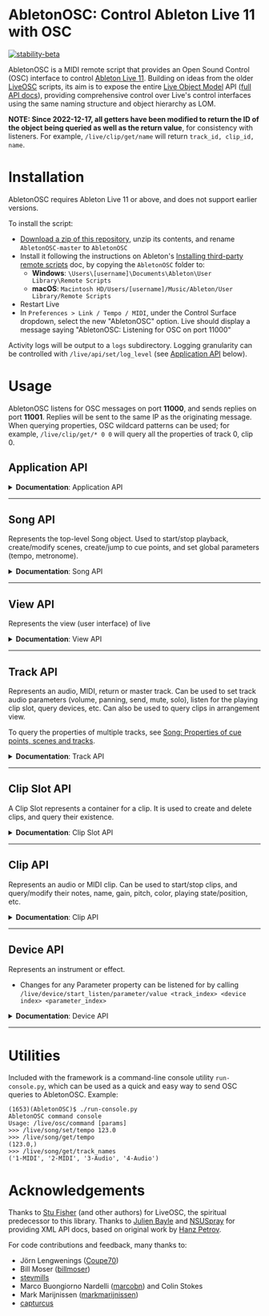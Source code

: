 # AbletonOSC: Control Ableton Live 11 with OSC

[![stability-beta](https://img.shields.io/badge/stability-beta-33bbff.svg)](https://github.com/mkenney/software-guides/blob/master/STABILITY-BADGES.md#beta)

AbletonOSC is a MIDI remote script that provides an Open Sound Control (OSC) interface to
control [Ableton Live 11](https://www.ableton.com/en/live/). Building on ideas from the
older [LiveOSC](https://github.com/hanshuebner/LiveOSC) scripts, its aim is to expose the
entire [Live Object Model](https://docs.cycling74.com/max8/vignettes/live_object_model) API
([full API docs](https://structure-void.com/PythonLiveAPI_documentation/Live11.0.xml)), providing comprehensive control
over Live's control interfaces using the same naming structure and object hierarchy as LOM.

**NOTE: Since 2022-12-17, all getters have been modified to return the ID of the object being queried as well as the return value**, for consistency with listeners. For example, `/live/clip/get/name` will return `track_id, clip_id, name`.

# Installation

AbletonOSC requires Ableton Live 11 or above, and does not support earlier versions.

To install the script:

- [Download a zip of this repository](https://github.com/ideoforms/AbletonOSC/archive/refs/heads/master.zip), unzip its contents, and rename `AbletonOSC-master` to `AbletonOSC`
- Install it following the instructions on
  Ableton's [Installing third-party remote scripts](https://help.ableton.com/hc/en-us/articles/209072009-Installing-third-party-remote-scripts)
  doc, by copying the `AbletonOSC` folder to:
    - **Windows**: `\Users\[username]\Documents\Ableton\User Library\Remote Scripts`
    - **macOS**: `Macintosh HD/Users/[username]/Music/Ableton/User Library/Remote Scripts`
- Restart Live
- In `Preferences > Link / Tempo / MIDI`, under the Control Surface dropdown, select the new "AbletonOSC" option. Live should display a message
  saying "AbletonOSC: Listening for OSC on port 11000"

Activity logs will be output to a `logs` subdirectory. Logging granularity can be controlled with `/live/api/set/log_level` (see [Application API](#application-api) below). 

# Usage

AbletonOSC listens for OSC messages on port **11000**, and sends replies on port **11001**. Replies will be sent to the
same IP as the originating message. When querying properties, OSC wildcard patterns can be used; for example, `/live/clip/get/* 0 0` will query all the properties of track 0, clip 0.

## Application API

<details>
<summary><b>Documentation</b>: Application API</summary>

| Address                       | Query params | Response params              | Description                                                                              |
|:------------------------------|:-------------|:-----------------------------|:-----------------------------------------------------------------------------------------|
| /live/test                    |              | 'ok'                         | Display a confirmation message in Live, and sends an OSC reply to /live/test             |
| /live/application/get/version |              | major_version, minor_version | Query Live's version                                                                     |
| /live/api/reload              |              |                              | Initiates a live reload of the AbletonOSC server code. Used in development only.         |
| /live/api/get/log_level       |              | log_level                    | Returns the current log level. Default is `info`.                                        |
| /live/api/set/log_level       | log_level    |                              | Set the log level, which can be one of: `debug`, `info`, `warning`, `error`, `critical`. |

### Application status messages

These messages are sent to the client automatically when the application state changes.

| Address       | Response params | Description                                                                                        |
|:--------------|:----------------|:---------------------------------------------------------------------------------------------------|
| /live/startup |                 | Sent to the client application when AbletonOSC is started                                          |
| /live/error   | error_msg       | Sent to the client application when an error occurs. For more diagnostics, see logs/abletonosc.log |

</details>

---

## Song API

Represents the top-level Song object. Used to start/stop playback, create/modify scenes, create/jump to cue points, and set global parameters (tempo, metronome).

<details>
<summary><b>Documentation</b>: Song API</summary>

### Song methods

| Address                           | Query params | Response params | Description                                                                              |
|:----------------------------------|:-------------|:----------------|:-----------------------------------------------------------------------------------------|
| /live/song/capture_midi           |              |                 | Capture midi                                                                             |
| /live/song/continue_playing       |              |                 | Resume session playback                                                                  |
| /live/song/create_audio_track     | index        |                 | Create a new audio track at the specified index (-1 = end of list)                       |
| /live/song/create_midi_track      | index        |                 | Create a new MIDI track at the specified index (-1 = end of list)                        |
| /live/song/create_return_track    |              |                 | Create a new return track                                                                |
| /live/song/create_scene           | index        |                 | Create a new scene at the specified index (-1 = end of list)                             |
| /live/song/cue_point/jump         | cue_point    |                 | Jump to a specific cue point, by name or numeric index (based on the list of cue points) |
| /live/song/delete_scene           | scene_index  |                 | Delete a scene                                                                           |
| /live/song/delete_return_track    | track_index  |                 | Delete a return track                                                                    |
| /live/song/delete_track           | track_index  |                 | Delete a track                                                                           |
| /live/song/duplicate_scene        | scene_index  |                 | Duplicate a scene                                                                        |
| /live/song/duplicate_track        | track_index  |                 | Duplicate a track                                                                        |
| /live/song/jump_by                | time         |                 | Jump song position by the specified time, in beats                                       |
| /live/song/jump_to_next_cue       |              |                 | Jump to the next cue marker                                                              |
| /live/song/jump_to_prev_cue       |              |                 | Jump to the previous cue marker                                                          |
| /live/song/redo                   |              |                 | Redo the last undone operation                                                           |
| /live/song/start_playing          |              |                 | Start session playback                                                                   |
| /live/song/stop_playing           |              |                 | Stop session playback                                                                    |
| /live/song/stop_all_clips         |              |                 | Stop all clips from playing                                                              |
| /live/song/tap_tempo              |              |                 | Mimics a tap of the "Tap Tempo" button                                                   |
| /live/song/trigger_session_record |              |                 | Triggers record in session mode                                                          |
| /live/song/undo                   |              |                 | Undo the last operation                                                                  |

### Song properties

 - Changes to any Track property can be listened for by calling `/live/song/start_listen/<property>`
 - Responses will be sent to `/live/song/get/<property>`, with parameters `<property_value>`
 - For further information on these properties and their parameters, see documentation
for [Live Object Model - Song](https://docs.cycling74.com/max8/vignettes/live_object_model#Song).
 
#### Getters

| Address                                    | Query params | Response params             | Description                                       |
|:-------------------------------------------|:-------------|:----------------------------|:--------------------------------------------------|
| /live/song/get/arrangement_overdub         |              | arrangement_overdub         | Query whether arrangement overdub is on           |
| /live/song/get/back_to_arranger            |              | back_to_arranger            | Query whether "back to arranger" is lit           |
| /live/song/get/can_redo                    |              | can_redo                    | Query whether redo is available                   |
| /live/song/get/can_undo                    |              | can_undo                    | Query whether undo is available                   |
| /live/song/get/clip_trigger_quantization   |              | clip_trigger_quantization   | Query the current clip trigger quantization level |
| /live/song/get/current_song_time           |              | current_song_time           | Query the current song time, in beats             |
| /live/song/get/groove_amount               |              | groove_amount               | Query the current groove amount                   |
| /live/song/get/is_playing                  |              | is_playing                  | Query whether the song is currently playing       |
| /live/song/get/loop                        |              | loop                        | Query whether the song is currently looping       |
| /live/song/get/loop_length                 |              | loop_length                 | Query the current loop length                     |
| /live/song/get/loop_start                  |              | loop_start                  | Query the current loop start point                |
| /live/song/get/metronome                   |              | metronome_on                | Query metronome on/off                            |
| /live/song/get/midi_recording_quantization |              | midi_recording_quantization | Query the current MIDI recording quantization     |
| /live/song/get/nudge_down                  |              | nudge_down                  | Query nudge down                                  |
| /live/song/get/nudge_up                    |              | nudge_up                    | Query nudge up                                    |
| /live/song/get/punch_in                    |              | punch_in                    | Query punch in                                    |
| /live/song/get/punch_out                   |              | punch_out                   | Query punch out                                   |
| /live/song/get/record_mode                 |              | record_mode                 | Query the current record mode                     |
| /live/song/get/session_record              |              | session_record              | Query whether session record is enabled           |
| /live/song/get/session_record_status       |              | session_record_status       | Query the current session record status           |
| /live/song/get/signature_denominator       |              | denominator                 | Query the current time signature's denominator    |
| /live/song/get/signature_numerator         |              | numerator                   | Query the current time signature's numerator      |
| /live/song/get/song_length                 |              | song_length                 | Query the song arrangement length, in beats       |
| /live/song/get/tempo                       |              | tempo_bpm                   | Query the current song tempo                      |

#### Setters

| Address                                    | Query params                | Response params | Description                                             |
|:-------------------------------------------|:----------------------------|:----------------|:--------------------------------------------------------|
| /live/song/set/arrangement_overdub         | arrangement_overdub         |                 | Set arrangement overdub (1=on, 0=off)                   |
| /live/song/set/back_to_arranger            | back_to_arranger            |                 | Set whether "back to arranger" is lit (1=on, 0=off)     |
| /live/song/set/clip_trigger_quantization   | clip_trigger_quantization   |                 | Set the current clip trigger quantization level         |
| /live/song/set/current_song_time           | current_song_time           |                 | Set the current song time, in beats                     |
| /live/song/set/groove_amount               | groove_amount               |                 | Set the current groove amount                           |
| /live/song/set/loop                        | loop                        |                 | Set whether the song is currently looping (1=on, 0=off) |
| /live/song/set/loop_length                 | loop_length                 |                 | Set the current loop length                             |
| /live/song/set/loop_start                  | loop_start                  |                 | Set the current loop start point                        |
| /live/song/set/metronome                   | metronome_on                |                 | Set metronome (1=on, 0=off)                             |
| /live/song/set/midi_recording_quantization | midi_recording_quantization |                 | Set the current MIDI recording quantization             |
| /live/song/set/nudge_down                  | nudge_down                  |                 | Set nudge down                                          |
| /live/song/set/nudge_up                    | nudge_up                    |                 | Set nudge up                                            |
| /live/song/set/punch_in                    | punch_in                    |                 | Set punch in                                            |
| /live/song/set/punch_out                   | punch_out                   |                 | Set punch out                                           |
| /live/song/set/record_mode                 | record_mode                 |                 | Set the current record mode                             |
| /live/song/set/session_record              | session_record              |                 | Set whether session record is enabled (1=on, 0=off)     |
| /live/song/set/signature_denominator       | signature_denominator       |                 | Set the time signature's denominator                    |
| /live/song/set/signature_numerator         | signature_numerator         |                 | Set the time signature's numerator                      |
| /live/song/set/record_mode                 | record_mode                 |                 | Set the current record mode                             |
| /live/song/set/tempo                       | tempo_bpm                   |                 | Set the current song tempo                              |

### Song: Properties of cue points, scenes and tracks

| Address                    | Query params | Response params        | Description                                                                 |
|:---------------------------|:-------------|:-----------------------|:----------------------------------------------------------------------------|
| /live/song/get/cue_points  |              | name, time, ...        | Query a list of the song's cue points                                       |
| /live/song/get/num_scenes  |              | num_scenes             | Query the number of scenes                                                  |
| /live/song/get/num_tracks  |              | num_tracks             | Query the number of tracks                                                  |
| /live/song/get/track_names |              | [index_min, index_max] | Query track names (optionally, over a given range)                          |
| /live/song/get/track_data  |              | [various]              | Query bulk properties of multiple tracks/clips. See below for further info. |


#### Querying track/clip data in bulk with /live/song/get/track_data

It is often useful to be able to query data en masse about lots of different tracks and clips -- for example, when a set is first opened, to synchronise the state of your client with the Ableton set. This can be achieved with the `/live/song/get/track_data` API, which can query user-specified properties of multiple tracks and clips.

Properties must be of the format `track.property_name`, `clip.property_name` or `clip_slot.property_name`.

For example:
```
/live/song/get/track_data 0 12 track.name clip.name clip.length
```

Queries tracks 0..11, and returns a long list of values comprising:

```
[track_0_name, clip_0_0_name,   clip_0_1_name,   ... clip_0_7_name,
               clip_1_0_length, clip_0_1_length, ... clip_0_7_length,
 track_1_name, clip_1_0_name,   clip_1_1_name,   ... clip_1_7_name, ...]
```

### Beat events

To request a status message to be sent to the client on each beat, call `/live/song/start_listen/beat`. Every beat, a reply will be sent to `/live/song/get/beat`, with an int parameter containing the current beat number. To stop listening for beat events, call `/live/song/stop_listen/beat`.

</details>

---

## View API

Represents the view (user interface) of live

<details>
<summary><b>Documentation</b>: View API</summary>

| Address                                | Query params             | Response params          | Description                                             |
|:---------------------------------------|:-------------------------|:-------------------------|:--------------------------------------------------------|
| /live/view/get/selected_scene          |                          | scene_index              | Returns the selected scene index (first scene = 0)      |
| /live/view/get/selected_track          |                          | track_index              | Returns the selected index track (first track = 0)      |
| /live/view/get/selected_clip           |                          | track_index, scene_index | Returns the track and scene index of the selected clip  |
| /live/view/get/selected_device         |                          | track_index, device_index| Get the selected device (first device = 0)              |
| /live/view/set/selected_scene          | scene_index              |                          | Set the selected scene (first scene = 0)                |
| /live/view/set/selected_track          | track_index              |                          | Set the selected track (first track = 0)                |
| /live/view/set/selected_clip           | track_index, scene_index |                          | Set the selected clip                                   |
| /live/view/set/selected_device         | track_index, device_index|                          | Set the selected device (first device = 0)              |
| /live/view/start_listen/selected_scene |                          | selected_scene           | Start listening to the selected scene (first scene = 0) |
| /live/view/start_listen/selected_track |                          | selected_track           | Start listening to selected track (first track = 0)     |
| /live/view/stop_listen/selected_scene  |                          |                          | Stop listening to the selected scene (first scene = 0)  |
| /live/view/stop_listen/selected_track  |                          |                          | Stop listening to selected track (first track = 0)      |
</details>

---

## Track API

Represents an audio, MIDI, return or master track. Can be used to set track audio parameters (volume, panning, send, mute, solo), listen for the playing clip slot, query devices, etc. Can also be used to query clips in arrangement view.

To query the properties of multiple tracks, see [Song: Properties of cue points, scenes and tracks](https://github.com/ideoforms/AbletonOSC#song-properties-of-cue-points-scenes-and-tracks).

<details>
<summary><b>Documentation</b>: Track API</summary>

### Track methods

| Address                    | Query params | Response params | Description             |
|:---------------------------|:-------------|:----------------|:------------------------|
| /live/track/stop_all_clips | track_id     |                 | Stop all clips on track |

### Track properties

 - Changes for any Track property can be listened for by calling `/live/track/start_listen/<property> <track_index>`
 - Responses will be sent to `/live/track/get/<property>`, with parameters `<track_index> <property_value>`

#### Getters

| Address                                           | Query params      | Response params            | Description                                       |
|:--------------------------------------------------|:------------------|:---------------------------|:--------------------------------------------------|
| /live/track/get/arm                               | track_id          | track_id, armed            | Query whether track is armed                      |
| /live/track/get/available_input_routing_channels  | track_id          | track_id, channel, ...     | List input channels (e.g. "1", "2", "1/2", ...)   |
| /live/track/get/available_input_routing_types     | track_id          | track_id, type, ...        | List input routes (e.g. "Ext. In", ...)           |
| /live/track/get/available_output_routing_channels | track_id          | track_id, channel, ...     | List output channels (e.g. "1", "2", "1/2", ...)  |
| /live/track/get/available_output_routing_types    | track_id          | track_id, type, ...        | List output routes (e.g. "Ext. Out", ...)         |
| /live/track/get/can_be_armed                      | track_id          | track_id, can_be_armed     | Query whether track can be armed                  |
| /live/track/get/color                             | track_id          | track_id, color            | Query track color                                 |
| /live/track/get/color_index                       | track_id          | track_id, color_index      | Query track color index                           |
| /live/track/get/current_monitoring_state          | track_id          | track_id, state            | Query current monitoring state (1=on, 0=off)      |
| /live/track/get/fired_slot_index                  | track_id          | track_id, index            | Query currently-fired slot                        |
| /live/track/get/fold_state                        | track_id          | track_id, fold_state       | Query folded state (for groups)                   |
| /live/track/get/has_audio_input                   | track_id          | track_id, has_audio_input  | Query has_audio_input                             |
| /live/track/get/has_audio_output                  | track_id          | track_id, has_audio_output | Query has_audio_output                            |
| /live/track/get/has_midi_input                    | track_id          | track_id, has_midi_input   | Query has_midi_input                              |
| /live/track/get/has_midi_output                   | track_id          | track_id, has_midi_output  | Query has_midi_output                             |
| /live/track/get/input_routing_channel             | track_id          | track_id, channel          | Query current input routing channel               |
| /live/track/get/input_routing_type                | track_id          | track_id, type             | Query current input routing type                  |
| /live/track/get/output_routing_channel            | track_id          | track_id, channel          | Query current output routing channel              |
| /live/track/get/output_meter_left                 | track_id          | track_id, level            | Query current output level, left channel          |
| /live/track/get/output_meter_level                | track_id          | track_id, level            | Query current output level, both channels         |
| /live/track/get/output_meter_right                | track_id          | track_id, level            | Query current output level, right channel         |
| /live/track/get/output_routing_type               | track_id          | track_id, type             | Query current output routing type                 |
| /live/track/get/is_foldable                       | track_id          | track_id, is_foldable      | Query whether track is foldable, i.e. is a group  |
| /live/track/get/is_grouped                        | track_id          | track_id, is_grouped       | Query whether track is in a group                 |
| /live/track/get/is_visible                        | track_id          | track_id, is_visible       | Query whether track is visible (1=on, 0=off)      |
| /live/track/get/mute                              | track_id          | track_id, mute             | Query track mute (1=on, 0=off)                    |
| /live/track/get/name                              | track_id          | track_id, name             | Query track name                                  |
| /live/track/get/panning                           | track_id          | track_id, panning          | Query track panning                               |
| /live/track/get/playing_slot_index                | track_id          | track_id, index            | Query currently-playing slot                      |
| /live/track/get/send                              | track_id, send_id | track_id, send_id, value   | Query track send                                  |
| /live/track/get/solo                              | track_id          | track_id, solo             | Query track solo on/off                           |
| /live/track/get/volume                            | track_id          | track_id, volume           | Query track volume                                |

#### Setters

| Address                                  | Query params             | Response params | Description                       |
|:-----------------------------------------|:-------------------------|:----------------|:----------------------------------|
| /live/track/set/arm                      | track_id, armed          |                 | Set track arm state (1=on, 0=off) |
| /live/track/set/color                    | track_id, color          |                 | Set track color                   |
| /live/track/set/color_index              | track_id, color_index    |                 | Set track color index             |
| /live/track/set/current_monitoring_state | track_id, state          |                 | Set monitoring on/off             |
| /live/track/set/fold_state               | track_id, fold_state     |                 | Set group folded (1=on, 0=off)    |
| /live/track/set/input_routing_channel    | track_id, channel        |                 | Set input routing channel         |
| /live/track/set/input_routing_type       | track_id, type           |                 | Set input routing type            |
| /live/track/set/mute                     | track_id, mute           |                 | Set track mute (1=on, 0=off)      |
| /live/track/set/name                     | track_id, name           |                 | Set track name                    |
| /live/track/set/output_routing_channel   | track_id, channel        |                 | Set output routing channel        |
| /live/track/set/output_routing_type      | track_id, type           |                 | Set output routing type           |
| /live/track/set/panning                  | track_id, panning        |                 | Set track panning                 |
| /live/track/set/send                     | track_id, send_id, value |                 | Set track send                    |
| /live/track/set/solo                     | track_id, solo           |                 | Set track solo (1=on, 0=off)      |
| /live/track/set/volume                   | track_id, volume         |                 | Set track volume                  |

### Track: Properties of multiple clips

| Address                                      | Query params | Response params             | Description                                      |
|:---------------------------------------------|:-------------|:----------------------------|:-------------------------------------------------|
| /live/track/get/clips/name                   | track_id     | track_id, [name, ....]      | Query all clip names on track                    |
| /live/track/get/clips/length                 | track_id     | track_id, [length, ...]     | Query all clip lengths on track                  |
| /live/track/get/clips/color                  | track_id     | track_id, [color, ...]      | Query all clip colors on track                   |
| /live/track/get/arrangement_clips/name       | track_id     | track_id, [name, ....]      | Query all arrangement view clip names on track   |
| /live/track/get/arrangement_clips/length     | track_id     | track_id, [length, ...]     | Query all arrangement view clip lengths on track |
| /live/track/get/arrangement_clips/start_time | track_id     | track_id, [start_time, ...] | Query all arrangement view clip times on track   |

### Track: Properties of devices
| Address                            | Query params | Response params        | Description                              |
|:-----------------------------------|:-------------|:-----------------------|:-----------------------------------------|
| /live/track/get/num_devices        | track_id     | track_id, num_devices  | Query the number of devices on the track |
| /live/track/get/devices/name       | track_id     | track_id, [name, ...]  | Query all device names on track          |
| /live/track/get/devices/type       | track_id     | track_id, [type, ...]  | Query all devices types on track         |
| /live/track/get/devices/class_name | track_id     | track_id, [class, ...] | Query all device class names on track    |

See [Device API](#device-api) for details on Device type/class_names.
 
</details>

---

## Clip Slot API

A Clip Slot represents a container for a clip. It is used to create and delete clips, and query their existence.

<details>
<summary><b>Documentation</b>: Clip Slot API</summary>

| Address                             | Query params                                                   | Response params                          | Description                                     |
|:------------------------------------|:---------------------------------------------------------------|:-----------------------------------------|:------------------------------------------------|
| /live/clip_slot/create_clip         | track_index, clip_index, length                                |                                          | Create a clip in the slot                       |
| /live/clip_slot/delete_clip         | track_index, clip_index                                        |                                          | Delete the clip in the slot                     |
| /live/clip_slot/get/has_clip        | track_index, clip_index                                        | track_index, clip_index, has_clip        | Query whether the slot has a clip               |
| /live/clip_slot/get/has_stop_button | track_index, clip_index                                        | track_index, clip_index, has_stop_button | Query whether the slot has a stop button        |
| /live/clip_slot/set/has_stop_button | track_index, clip_index, has_stop_button                       |                                          | Add or remove stop button (1=on, 0=off)         |
| /live/clip_slot/duplicate_clip_to   | track_index, clip_index, target_track_index, target_clip_index |                                          | Duplicate the clip to an empty target clip slot |

</details>

---

## Clip API

Represents an audio or MIDI clip. Can be used to start/stop clips, and query/modify their notes, name, gain, pitch, color, playing state/position, etc.

<details>
<summary><b>Documentation</b>: Clip API</summary>

| Address                                  | Query params                                                        | Response params                                                                        | Description                                                                                                                                              |
|:-----------------------------------------|:--------------------------------------------------------------------|:---------------------------------------------------------------------------------------|:---------------------------------------------------------------------------------------------------------------------------------------------------------|
| /live/clip/fire                          | track_id, clip_id                                                   |                                                                                        | Start clip playback                                                                                                                                      |
| /live/clip/stop                          | track_id, clip_id                                                   |                                                                                        | Stop clip playback                                                                                                                                       |
| /live/clip/duplicate_loop                | track_id, clip_id                                                   |                                                                                        | Duplicates clip loop                                                                                                                                     |
| /live/clip/get/notes                     | track_id, clip_id, [start_pitch, pitch_span, start_time, time_span] | track_id, clip_id, pitch, start_time, duration, velocity, mute, [pitch, start_time...] | Query the notes in a given clip, optionally including a start time/pitch and time/pitch span.                                                            |
| /live/clip/add/notes                     | track_id, clip_id, pitch, start_time, duration, velocity, mute, ... |                                                                                        | Add new MIDI notes to a clip. pitch is MIDI note index, start_time and duration are beats in floats, velocity is MIDI velocity index, mute is true/false |
| /live/clip/remove/notes                  | [start_pitch, pitch_span, start_time, time_span]                    |                                                                                        | Remove notes from a clip in a range of pitches and times. If no ranges specified, all notes are removed. Note that ordering has changed as of 2023-11.   |
| /live/clip/get/color                     | track_id, clip_id                                                   | track_id, clip_id, color                                                               | Get clip color                                                                                                                                           |
| /live/clip/set/color                     | track_id, clip_id, color                                            |                                                                                        | Set clip color                                                                                                                                           |
| /live/clip/get/name                      | track_id, clip_id                                                   | track_id, clip_id, name                                                                | Get clip name                                                                                                                                            |
| /live/clip/set/name                      | track_id, clip_id, name                                             |                                                                                        | Set clip name                                                                                                                                            |
| /live/clip/get/gain                      | track_id, clip_id                                                   | track_id, clip_id, gain                                                                | Get clip gain                                                                                                                                            |
| /live/clip/set/gain                      | track_id, clip_id, gain                                             |                                                                                        | Set clip gain                                                                                                                                            |
| /live/clip/get/length                    | track_id, clip_id                                                   | track_id, clip_id, length                                                              | Get clip length                                                                                                                                          |
| /live/clip/get/pitch_coarse              | track_id, clip_id                                                   | track_id, clip_id, semitones                                                           | Get clip coarse re-pitch                                                                                                                                 |
| /live/clip/set/pitch_coarse              | track_id, clip_id, semitones                                        |                                                                                        | Set clip coarse re-pitch                                                                                                                                 |
| /live/clip/get/pitch_fine                | track_id, clip_id                                                   | track_id, clip_id, cents                                                               | Get clip fine re-pitch                                                                                                                                   |
| /live/clip/set/pitch_fine                | track_id, clip_id, cents                                            |                                                                                        | Set clip fine re-pitch                                                                                                                                   |
| /live/clip/get/file_path                 | track_id, clip_id                                                   | track_id, clip_id, file_path                                                           | Get clip file path                                                                                                                                       |
| /live/clip/get/is_audio_clip             | track_id, clip_id                                                   | track_id, clip_id, is_audio_clip                                                       | Query whether clip is audio                                                                                                                              |
| /live/clip/get/is_midi_clip              | track_id, clip_id                                                   | track_id, clip_id, is_midi_clip                                                        | Query whether clip is MIDI                                                                                                                               |
| /live/clip/get/is_playing                | track_id, clip_id                                                   | track_id, clip_id, is_playing                                                          | Query whether clip is playing                                                                                                                            |
| /live/clip/get/is_recording              | track_id, clip_id                                                   | track_id, clip_id, is_recording                                                        | Query whether clip is recording                                                                                                                          |
| /live/clip/get/playing_position          | track_id, clip_id                                                   | track_id, clip_id, playing_position                                                    | Get clip's playing position                                                                                                                              |
| /live/clip/start_listen/playing_position | track_id, clip_id                                                   |                                                                                        | Start listening for clip's playing position. Replies are sent to /live/clip/get/playing_position, with args: track_id, clip_id, playing_position         |
| /live/clip/stop_listen/playing_position  | track_id, clip_id                                                   |                                                                                        | Stop listening for clip's playing position.                                                                                                              |
| /live/clip/get/loop_start                | track_id, clip_id                                                   | track_id, clip_id, loop_start                                                          | Get clip's loop start                                                                                                                                    |
| /live/clip/set/loop_start                | track_id, clip_id, loop_start                                       |                                                                                        | Set clip's loop start                                                                                                                                    |
| /live/clip/get/loop_end                  | track_id, clip_id                                                   | track_id, clip_id, loop_end                                                            | Get clip's loop end                                                                                                                                      |
| /live/clip/set/loop_end                  | track_id, clip_id, loop_end                                         |                                                                                        | Set clip's loop end                                                                                                                                      |
| /live/clip/get/warping                   | track_id, clip_id                                                   | track_id, clip_id, warping                                                             | Get clip's warp mode                                                                                                                                     |
| /live/clip/set/warping                   | track_id, clip_id, warping                                          |                                                                                        | Set clip's warp mode                                                                                                                                     |
| /live/clip/get/start_marker              | track_id, clip_id                                                   | track_id, clip_id, start_marker                                                        | Get clip's start marker                                                                                                                                  |
| /live/clip/set/start_marker              | track_id, clip_id, start_marker                                     |                                                                                        | Set clip's start marker, expressed in floating-point beats                                                                                               |
| /live/clip/get/end_marker                | track_id, clip_id                                                   | track_id, clip_id, end_marker                                                          | Get clip's end marker                                                                                                                                    |
| /live/clip/set/end_marker                | track_id, clip_id, end_marker                                       |                                                                                        | Set clip's end marker, expressed in floating-point beats                                                                                                 |

</details>

---

## Device API

Represents an instrument or effect.

 - Changes for any Parameter property can be listened for by calling `/live/device/start_listen/parameter/value <track_index> <device index> <parameter_index>`

<details>
<summary><b>Documentation</b>: Device API</summary>

| Address                                  | Query params                             | Response params                          | Description                                                                             |
|:-----------------------------------------|:-----------------------------------------|:-----------------------------------------|:----------------------------------------------------------------------------------------|
| /live/device/get/name                    | track_id, device_id                      | track_id, device_id, name                | Get device name                                                                         |
| /live/device/get/class_name              | track_id, device_id                      | track_id, device_id, class_name          | Get device class_name                                                                   |
| /live/device/get/type                    | track_id, device_id                      | track_id, device_id, type                | Get device type                                                                         |
| /live/device/get/num_parameters          | track_id, device_id                      | track_id, device_id, num_parameters      | Get the number of parameters exposed by the device                                      |
| /live/device/get/parameters/name         | track_id, device_id                      | track_id, device_id, [name, ...]         | Get the list of parameter names exposed by the device                                   |
| /live/device/get/parameters/value        | track_id, device_id                      | track_id, device_id, [value, ...]        | Get the device parameter values                                                         |
| /live/device/get/parameters/min          | track_id, device_id                      | track_id, device_id, [value, ...]        | Get the device parameter minimum values                                                 |
| /live/device/get/parameters/max          | track_id, device_id                      | track_id, device_id, [value, ...]        | Get the device parameter maximum values                                                 |
| /live/device/get/parameters/is_quantized | track_id, device_id                      | track_id, device_id, [value, ...]        | Get the list of is_quantized settings (i.e., whether the parameter must be an int/bool) |
| /live/device/set/parameters/value        | track_id, device_id, value, value ...    |                                          | Set the device parameter values                                                         |
| /live/device/get/parameter/value         | track_id, device_id, parameter_id        | track_id, device_id, parameter_id, value | Get a device parameter value                                                            |
| /live/device/get/parameter/value_string  | track_id, device_id, parameter_id        | track_id, device_id, parameter_id, value | Get the device parameter value as a readable string ex: 2500 Hz                         |
| /live/device/set/parameter/value         | track_id, device_id, parameter_id, value |                                          | Set a device parameter value                                                            |

For devices:

- `name` is the human-readable name
- `type` is 1 = audio_effect, 2 = instrument, 4 = midi_effect
- `class_name` is the Live instrument/effect name, e.g. Operator, Reverb. For external plugins and racks, can be
  AuPluginDevice, PluginDevice, InstrumentGroupDevice...

</details>

 ---

# Utilities

Included with the framework is a command-line console utility `run-console.py`, which can be used as a quick and easy way to send OSC queries to AbletonOSC. Example:

```
(1653)(AbletonOSC)$ ./run-console.py
AbletonOSC command console
Usage: /live/osc/command [params]
>>> /live/song/set/tempo 123.0
>>> /live/song/get/tempo
(123.0,)
>>> /live/song/get/track_names
('1-MIDI', '2-MIDI', '3-Audio', '4-Audio')
```

# Acknowledgements

Thanks to [Stu Fisher](https://github.com/stufisher/) (and other authors) for LiveOSC, the spiritual predecessor to this
library. Thanks to [Julien Bayle](https://structure-void.com/ableton-live-midi-remote-scripts/#liveAPI)
and [NSUSpray](https://nsuspray.github.io/Live_API_Doc/) for providing XML API docs, based on original work
by [Hanz Petrov](http://remotescripts.blogspot.com/p/support-files.html).

For code contributions and feedback, many thanks to:
- Jörn Lengwenings ([Coupe70](https://github.com/Coupe70))
- Bill Moser ([billmoser](https://github.com/billmoser))
- [stevmills](https://github.com/stevmills)
- Marco Buongiorno Nardelli ([marcobn](https://github.com/marcobn)) and Colin Stokes
- Mark Marijnissen ([markmarijnissen](https://github.com/markmarijnissen))
- [capturcus](https://github.com/capturcus)

